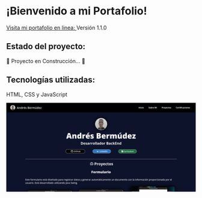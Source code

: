 # ¡Bienvenido a mi Portafolio!

[Visita mi portafolio en linea: ](https://portafolio-andres-bermudez.vercel.app/)
Versión 1.1.0

## Estado del proyecto: 
:construction: Proyecto en Construcción... :construction:

## Tecnologías utilizadas: 
HTML, CSS y JavaScript

![Imagen de Muestra](images/imagenMuestra.png)

    
    
